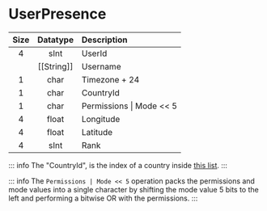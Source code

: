 # UserPresence

| Size |  Datatype  | Description              |
|:----:|:----------:|:-------------------------|
|  4   |    sInt    | UserId                   |
|      | [[String]] | Username                 |
|  1   |    char    | Timezone + 24            |
|  1   |    char    | CountryId                |
|  1   |    char    | Permissions \| Mode << 5 |
|  4   |   float    | Longitude                |
|  4   |   float    | Latitude                 |
|  4   |    sInt    | Rank                     |

::: info
The "CountryId", is the index of a country inside [this list](https://github.com/osuTitanic/common/blob/main/constants/country.py).
:::

::: info
The `Permissions | Mode << 5` operation packs the permissions and mode values into a single character by shifting the mode value 5 bits to the left and performing a bitwise OR with the permissions.
:::